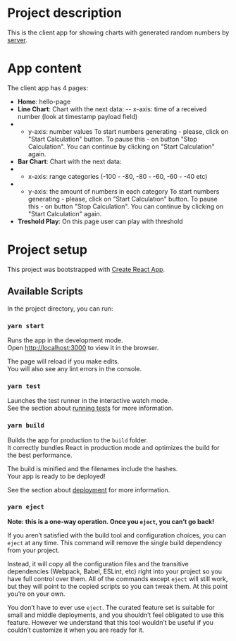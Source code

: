 # Project description

This is the client app for showing charts with generated random numbers by [server](https://github.com/antonsapyanov/react-test-task).

# App content

The client app has 4 pages:
- **Home**: hello-page
- **Line Chart**: Chart with the next data:
-- x-axis: time of a received number (look at timestamp payload field)
- - y-axis: number values
To start numbers generating - please, click on "Start Calculation" button. To pause this - on button "Stop Calculation". You can continue by clicking on "Start Calculation" again.
- **Bar Chart**: Chart with the next data:
- - x-axis: range categories (-100 - -80, -80 - -60, -60 - -40 etc)
- - y-axis: the amount of numbers in each category
To start numbers generating - please, click on "Start Calculation" button. To pause this - on button "Stop Calculation". You can continue by clicking on "Start Calculation" again.
- **Treshold Play**: On this page user can play with threshold

# Project setup

This project was bootstrapped with [Create React App](https://github.com/facebook/create-react-app).

## Available Scripts

In the project directory, you can run:

### `yarn start`

Runs the app in the development mode.<br />
Open [http://localhost:3000](http://localhost:3000) to view it in the browser.

The page will reload if you make edits.<br />
You will also see any lint errors in the console.

### `yarn test`

Launches the test runner in the interactive watch mode.<br />
See the section about [running tests](https://facebook.github.io/create-react-app/docs/running-tests) for more information.

### `yarn build`

Builds the app for production to the `build` folder.<br />
It correctly bundles React in production mode and optimizes the build for the best performance.

The build is minified and the filenames include the hashes.<br />
Your app is ready to be deployed!

See the section about [deployment](https://facebook.github.io/create-react-app/docs/deployment) for more information.

### `yarn eject`

**Note: this is a one-way operation. Once you `eject`, you can’t go back!**

If you aren’t satisfied with the build tool and configuration choices, you can `eject` at any time. This command will remove the single build dependency from your project.

Instead, it will copy all the configuration files and the transitive dependencies (Webpack, Babel, ESLint, etc) right into your project so you have full control over them. All of the commands except `eject` will still work, but they will point to the copied scripts so you can tweak them. At this point you’re on your own.

You don’t have to ever use `eject`. The curated feature set is suitable for small and middle deployments, and you shouldn’t feel obligated to use this feature. However we understand that this tool wouldn’t be useful if you couldn’t customize it when you are ready for it.

